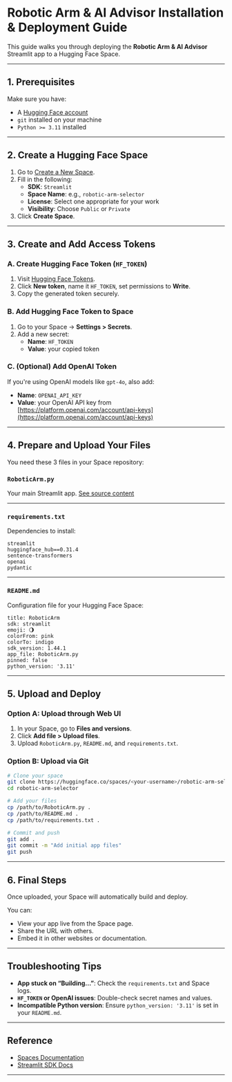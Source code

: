 # Robotic Arm & AI Advisor Installation & Deployment Guide

This guide walks you through deploying the **Robotic Arm & AI Advisor** Streamlit app to a Hugging Face Space.

---

## 1. Prerequisites

Make sure you have:

- A [Hugging Face account](https://huggingface.co/join)
- `git` installed on your machine
- `Python >= 3.11` installed

---

## 2. Create a Hugging Face Space

1. Go to [Create a New Space](https://huggingface.co/new-space).
2. Fill in the following:
   - **SDK**: `Streamlit`
   - **Space Name**: e.g., `robotic-arm-selector`
   - **License**: Select one appropriate for your work
   - **Visibility**: Choose `Public` or `Private`
3. Click **Create Space**.

---

## 3. Create and Add Access Tokens

### A. Create Hugging Face Token (`HF_TOKEN`)

1. Visit [Hugging Face Tokens](https://huggingface.co/settings/tokens).
2. Click **New token**, name it `HF_TOKEN`, set permissions to **Write**.
3. Copy the generated token securely.

### B. Add Hugging Face Token to Space

1. Go to your Space → **Settings > Secrets**.
2. Add a new secret:
   - **Name**: `HF_TOKEN`
   - **Value**: your copied token

### C. (Optional) Add OpenAI Token

If you're using OpenAI models like `gpt-4o`, also add:

- **Name**: `OPENAI_API_KEY`
- **Value**: your OpenAI API key from [https://platform.openai.com/account/api-keys](https://platform.openai.com/account/api-keys)

---

## 4. Prepare and Upload Your Files

You need these 3 files in your Space repository:

### `RoboticArm.py`

Your main Streamlit app. [See source content](#RoboticArm.py)

---

### `requirements.txt`

Dependencies to install:

```
streamlit
huggingface_hub==0.31.4
sentence-transformers
openai
pydantic
```

---

### `README.md`

Configuration file for your Hugging Face Space:

```
title: RoboticArm
sdk: streamlit
emoji: 🌖
colorFrom: pink
colorTo: indigo
sdk_version: 1.44.1
app_file: RoboticArm.py
pinned: false
python_version: '3.11'
```

---

## 5. Upload and Deploy

### Option A: Upload through Web UI

1. In your Space, go to **Files and versions**.
2. Click **Add file > Upload files**.
3. Upload `RoboticArm.py`, `README.md`, and `requirements.txt`.

### Option B: Upload via Git

```bash
# Clone your space
git clone https://huggingface.co/spaces/<your-username>/robotic-arm-selector
cd robotic-arm-selector

# Add your files
cp /path/to/RoboticArm.py .
cp /path/to/README.md .
cp /path/to/requirements.txt .

# Commit and push
git add .
git commit -m "Add initial app files"
git push
```

---

## 6. Final Steps

Once uploaded, your Space will automatically build and deploy.

You can:

- View your app live from the Space page.
- Share the URL with others.
- Embed it in other websites or documentation.

---

## Troubleshooting Tips

- **App stuck on “Building…”**: Check the `requirements.txt` and Space logs.
- **`HF_TOKEN` or OpenAI issues**: Double-check secret names and values.
- **Incompatible Python version**: Ensure `python_version: '3.11'` is set in your `README.md`.

---

## Reference

- [Spaces Documentation](https://huggingface.co/docs/hub/spaces)
- [Streamlit SDK Docs](https://huggingface.co/docs/hub/spaces-sdks-streamlit)

---